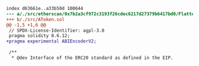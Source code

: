 ```diff --git a/./src/etherscan/0x7b2a3cf972c3193f26cdec6217d27379b6417bd0/Flattened.sol b/./src/AToken.sol
index d63661e..a33b50d 100644
--- a/./src/etherscan/0x7b2a3cf972c3193f26cdec6217d27379b6417bd0/Flattened.sol
+++ b/./src/AToken.sol
@@ -1,5 +1,6 @@
 // SPDX-License-Identifier: agpl-3.0
 pragma solidity 0.6.12;
+pragma experimental ABIEncoderV2;
 
 /**
  * @dev Interface of the ERC20 standard as defined in the EIP.
